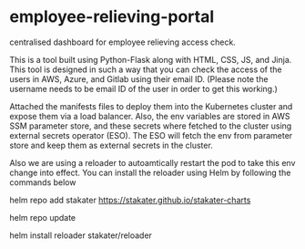 # employee-relieving-portal
centralised dashboard for employee relieving access check.


This is a tool built using Python-Flask along with HTML, CSS, JS, and Jinja. This tool is designed in such a way that you can check the access of the users in AWS, Azure, and Gitlab using their email ID. (Please note the username needs to be email ID of the user in order to get this working.)


Attached the manifests files to deploy them into the Kubernetes cluster and expose them via a load balancer. Also, the env variables are stored in AWS SSM parameter store, and these secrets where fetched to the cluster using external secrets operator (ESO). The ESO will fetch the env from parameter store and keep them as external secrets in the cluster.

Also we are using a reloader to autoamtically restart the pod to take this env change into effect. You can install the reloader using Helm by following the commands below

helm repo add stakater https://stakater.github.io/stakater-charts

helm repo update

helm install reloader stakater/reloader
